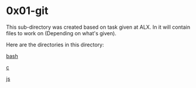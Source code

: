 # 0x01-git

This sub-directory was created based on task given at ALX. In it will contain files to work on (Depending on what's given). 

Here are the directories in this directory:

[bash](https://github.com/ravvvz/alx-pre_course/tree/main/0x01-git/bash)

[c](https://github.com/ravvvz/alx-pre_course/tree/main/0x01-git/c)

[js](https://github.com/ravvvz/alx-pre_course/tree/main/0x01-git/js)

